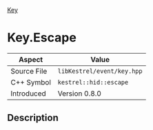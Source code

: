 [Key](index)
# Key.Escape
| Aspect | Value |
| --- | --- |
| Source File | `libKestrel/event/key.hpp` |
| C++ Symbol | `kestrel::hid::escape` |
| Introduced | Version 0.8.0 |
## Description

